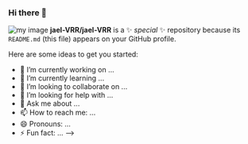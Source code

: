 ### Hi there 👋
![my image](https://agendarweb.com.ar/wp-content/uploads/2020/07/tecnolog%C3%ADa-y-creaci%C3%B3n.png)
**jael-VRR/jael-VRR** is a ✨ _special_ ✨ repository because its `README.md` (this file) appears on your GitHub profile.

Here are some ideas to get you started:

- 🔭 I’m currently working on ...
- 🌱 I’m currently learning ...
- 👯 I’m looking to collaborate on ...
- 🤔 I’m looking for help with ...
- 💬 Ask me about ...
- 📫 How to reach me: ...
- 😄 Pronouns: ...
- ⚡ Fun fact: ...
-->
